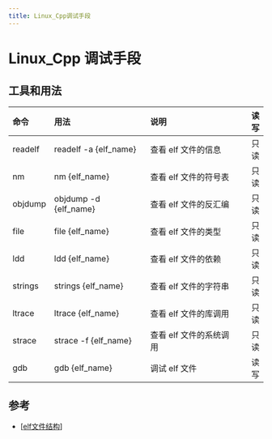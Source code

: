 ```yaml
---
title: Linux_Cpp调试手段
---
```


# Linux_Cpp 调试手段

## 工具和用法

| 命令    | 用法                  | 说明                    | 读写 |
| :------ | :-------------------- | :---------------------- | ---: |
| readelf | readelf -a {elf_name} | 查看 elf 文件的信息     | 只读 |
| nm      | nm {elf_name}         | 查看 elf 文件的符号表   | 只读 |
| objdump | objdump -d {elf_name} | 查看 elf 文件的反汇编   | 只读 |
| file    | file {elf_name}       | 查看 elf 文件的类型     | 只读 |
| ldd     | ldd {elf_name}        | 查看 elf 文件的依赖     | 只读 |
| strings | strings {elf_name}    | 查看 elf 文件的字符串   | 只读 |
| ltrace  | ltrace {elf_name}     | 查看 elf 文件的库调用   | 只读 |
| strace  | strace -f {elf_name}  | 查看 elf 文件的系统调用 | 只读 |
| gdb     | gdb {elf_name}        | 调试 elf 文件           | 读写 |


## 参考

- [[elf文件结构]]

[//begin]: # "Autogenerated link references for markdown compatibility"
[elf文件结构]: elf文件结构.md "elf文件结构"
[//end]: # "Autogenerated link references"
